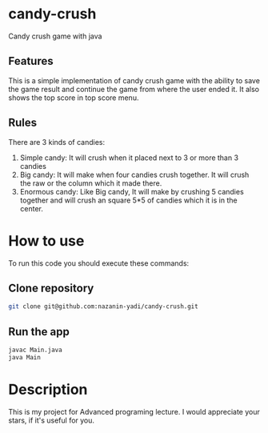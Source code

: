 # candy-crush
Candy crush game with java

## Features
This is a simple implementation of candy crush game with the ability to save the game result and continue the game from where the user ended it.
It also shows the top score in top score menu.

## Rules
There are 3 kinds of candies:
1. Simple candy: It will crush when it placed next to 3 or more than 3 candies
2. Big candy: It will make when four candies crush together. It will crush the raw or the column which it made there.
3. Enormous candy: Like Big candy, It will make by crushing 5 candies together and will crush an square 5*5 of candies which it is in the center.

# How to use 
To run this code you should execute these commands:
## Clone repository
```bash
git clone git@github.com:nazanin-yadi/candy-crush.git
```

## Run the app
```bash
javac Main.java
java Main
```

# Description
This is my project for Advanced programing lecture.
I would appreciate your stars, if it's useful for you.